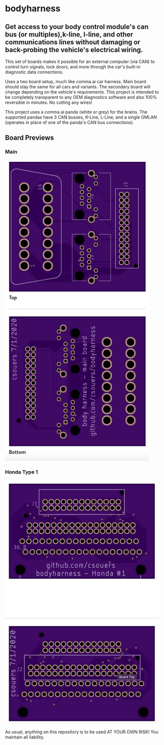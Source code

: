 
# bodyharness

## Get access to your body control module's can bus (or multiples),k-line, l-line, and other communications lines without damaging or back-probing the vehicle's electrical wiring.

This set of boards makes it possible for an external computer (via CAN) to control turn signals, lock doors, and more through the car's built-in diagnostic data connections.

Uses a two board setup, much like comma.ai car harness. Main board should stay the same for all cars and variants. The secondary board will change depending on the vehicle's requirements. This project is intended to be completely transparent to any OEM diagnostics software and also 100% reversible in minutes. No cutting any wires!

This project uses a comma.ai panda (white or grey) for the brains. The supported pandas have 3 CAN busses, K-Line, L-Line, and a single GMLAN (operates in place of one of the panda's CAN bus connections).

## Board Previews
### Main
![image info](./mainboard/main.png)
### Honda Type 1
![image info](./honda/type1/honda_type1.png)


As usual, anything on this repository is to be used AT YOUR OWN RISK! You maintain all liability.
<!--stackedit_data:
eyJoaXN0b3J5IjpbMTQ2MDk2NDY3MSwxNjcyNDA5MDYyLC0xOD
QzNzk0MjUwLC0yMTUxMzM2MTEsLTExMDI4MDQ2MjcsMTUzMjQz
NDI5Nl19
-->